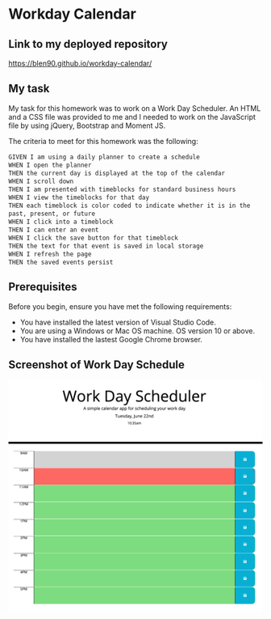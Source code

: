 # Workday Calendar

## Link to my deployed repository

https://blen90.github.io/workday-calendar/

## My task

My task for this homework was to work on a Work Day Scheduler. An HTML and a CSS file was provided to me and I needed to work on the JavaScript file by using jQuery, Bootstrap and Moment JS. 

The criteria to meet for this homework was the following:
```
GIVEN I am using a daily planner to create a schedule
WHEN I open the planner
THEN the current day is displayed at the top of the calendar
WHEN I scroll down
THEN I am presented with timeblocks for standard business hours
WHEN I view the timeblocks for that day
THEN each timeblock is color coded to indicate whether it is in the past, present, or future
WHEN I click into a timeblock
THEN I can enter an event
WHEN I click the save button for that timeblock
THEN the text for that event is saved in local storage
WHEN I refresh the page
THEN the saved events persist

```

## Prerequisites
Before you begin, ensure you have met the following requirements:
* You have installed the latest version of Visual Studio Code. 
* You are using a Windows or Mac OS machine. OS version 10 or above.
* You have installed the lastest Google Chrome browser.

## Screenshot of Work Day Schedule
![Work Day](./assets/images/work.jpg)
